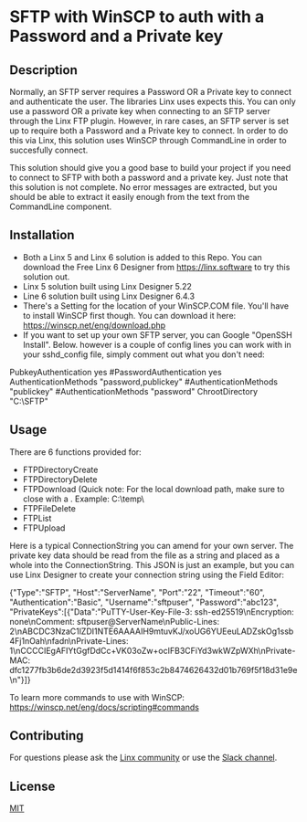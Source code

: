 # SFTP with WinSCP to auth with a Password and a Private key

## Description

Normally, an SFTP server requires a Password OR a Private key to connect and authenticate the user. The libraries Linx uses expects this. You can only use a password OR a private key when connecting to an SFTP server through the Linx FTP plugin. However, in rare cases, an SFTP server is set up to require both a Password and a Private key to connect. In order to do this via Linx, this solution uses WinSCP through CommandLine in order to succesfully connect.

This solution should give you a good base to build your project if you need to connect to SFTP with both a password and a private key. Just note that this solution is not complete. No error messages are extracted, but you should be able to extract it easily enough from the text from the CommandLine component.

## Installation

- Both a Linx 5 and Linx 6 solution is added to this Repo. You can download the Free Linx 6 Designer from https://linx.software to try this solution out.
- Linx 5 solution built using Linx Designer 5.22
- Line 6 solution built using Linx Designer 6.4.3
- There's a Setting for the location of your WinSCP.COM file. You'll have to install WinSCP first though. You can download it here: https://winscp.net/eng/download.php
- If you want to set up your own SFTP server, you can Google "OpenSSH Install". Below. however is a couple of config lines you can work with in your sshd_config file, simply comment out what you don't need:

PubkeyAuthentication yes
#PasswordAuthentication yes
AuthenticationMethods "password,publickey"
#AuthenticationMethods "publickey"
#AuthenticationMethods "password"
ChrootDirectory "C:\SFTP"


## Usage

There are 6 functions provided for:
- FTPDirectoryCreate
- FTPDirectoryDelete
- FTPDownload (Quick note: For the local download path, make sure to close with a \. Example: C:\temp\
- FTPFileDelete
- FTPList
- FTPUpload

Here is a typical ConnectionString you can amend for your own server. The private key data should be read from the file as a string and placed as a whole into the ConnectionString. This JSON is just an example, but you can use Linx Designer to create your connection string using the Field Editor:

{"Type":"SFTP", "Host":"ServerName", "Port":"22", "Timeout":"60", "Authentication":"Basic", "Username":"sftpuser", "Password":"abc123", "PrivateKeys":[{"Data":"PuTTY-User-Key-File-3: ssh-ed25519\nEncryption: none\nComment: sftpuser@ServerName\nPublic-Lines: 2\nABCDC3NzaC1lZDI1NTE6AAAAIH9mtuvKJ/xoUG6YUEeuLADZskOg1ssb4Fj1nOah\nfadn\nPrivate-Lines: 1\nCCCCIEgAFIYtGgfDdCc+VK03oZw+ocIFB3CFiYd3wkWZpWXh\nPrivate-MAC: dfc1277fb3b6de2d3923f5d1414f6f853c2b8474626432d01b769f5f18d31e9e\n"}]}

To learn more commands to use with WinSCP: https://winscp.net/eng/docs/scripting#commands

## Contributing

For questions please ask the [Linx community](https://linx/software/community) or use the [Slack channel](https://linxsoftware.slack.com/archives/C01FLBC1XNX). 

## License

[MIT](https://github.com/linx-software/template-repo/blob/main/LICENSE.txt)
